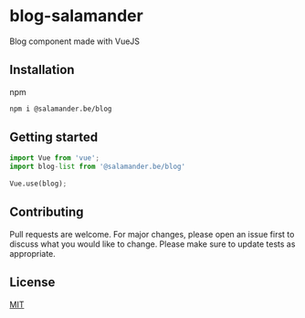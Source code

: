 # blog-salamander
Blog component made with VueJS

## Installation
npm

```bash
npm i @salamander.be/blog
```

## Getting started

```python
import Vue from 'vue';
import blog-list from '@salamander.be/blog'
 
Vue.use(blog);
```

## Contributing
Pull requests are welcome. For major changes, please open an issue first to discuss what you would like to change.
Please make sure to update tests as appropriate.

## License
[MIT](https://choosealicense.com/licenses/mit/)
